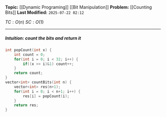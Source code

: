 **Topic:** [[Dynamic Programing]] [[Bit Manipulation]]
**Problem:**  [[Counting Bits]]
**Last Modified:**  `2025-07-22 02:12`

 $TC: O(n)$
 $SC: O(1)$

---
##### **Intuition**: count the bits and return it
 
```cpp
int popCount(int x) {
	int count = 0;
	for(int i = 0; i < 32; i++) {
		if((x >> i)&1) count++;
	}
	return count;
}
vector<int> countBits(int n) {
	vector<int> res(n+1);
	for(int i = 0; i < n+1; i++) {
		res[i] = popCount(i);
	}
	return res;
}
```

